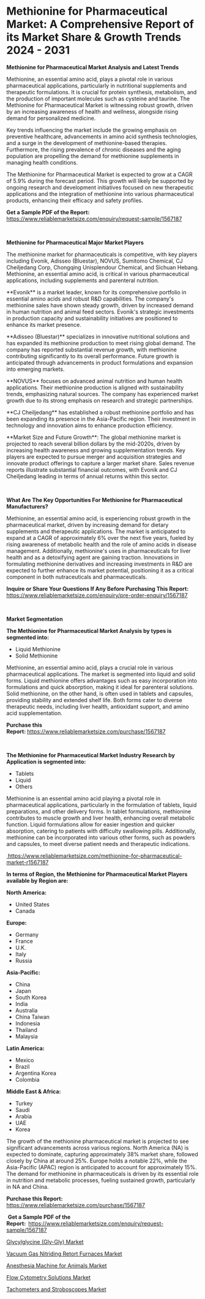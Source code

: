 <p><h1>Methionine for Pharmaceutical Market: A Comprehensive Report of its Market Share & Growth Trends 2024 - 2031</h1></p><p><strong>Methionine for Pharmaceutical Market Analysis and Latest Trends</strong></p>
<p><p>Methionine, an essential amino acid, plays a pivotal role in various pharmaceutical applications, particularly in nutritional supplements and therapeutic formulations. It is crucial for protein synthesis, metabolism, and the production of important molecules such as cysteine and taurine. The Methionine for Pharmaceutical Market is witnessing robust growth, driven by an increasing awareness of health and wellness, alongside rising demand for personalized medicine. </p><p>Key trends influencing the market include the growing emphasis on preventive healthcare, advancements in amino acid synthesis technologies, and a surge in the development of methionine-based therapies. Furthermore, the rising prevalence of chronic diseases and the aging population are propelling the demand for methionine supplements in managing health conditions. </p><p>The Methionine for Pharmaceutical Market is expected to grow at a CAGR of 5.9% during the forecast period. This growth will likely be supported by ongoing research and development initiatives focused on new therapeutic applications and the integration of methionine into various pharmaceutical products, enhancing their efficacy and safety profiles.</p></p>
<p><strong>Get a Sample PDF of the Report:&nbsp;</strong> <a href="https://www.reliablemarketsize.com/enquiry/request-sample/1567187">https://www.reliablemarketsize.com/enquiry/request-sample/1567187</a></p>
<p>&nbsp;</p>
<p><strong>Methionine for Pharmaceutical Major Market Players</strong></p>
<p><p>The methionine market for pharmaceuticals is competitive, with key players including Evonik, Adisseo (Bluestar), NOVUS, Sumitomo Chemical, CJ Cheiljedang Corp, Chongqing Unisplendour Chemical, and Sichuan Hebang. Methionine, an essential amino acid, is critical in various pharmaceutical applications, including supplements and parenteral nutrition.</p><p>**Evonik** is a market leader, known for its comprehensive portfolio in essential amino acids and robust R&D capabilities. The company's methionine sales have shown steady growth, driven by increased demand in human nutrition and animal feed sectors. Evonik's strategic investments in production capacity and sustainability initiatives are positioned to enhance its market presence.</p><p>**Adisseo (Bluestar)** specializes in innovative nutritional solutions and has expanded its methionine production to meet rising global demand. The company has reported substantial revenue growth, with methionine contributing significantly to its overall performance. Future growth is anticipated through advancements in product formulations and expansion into emerging markets.</p><p>**NOVUS** focuses on advanced animal nutrition and human health applications. Their methionine production is aligned with sustainability trends, emphasizing natural sources. The company has experienced market growth due to its strong emphasis on research and strategic partnerships.</p><p>**CJ Cheiljedang** has established a robust methionine portfolio and has been expanding its presence in the Asia-Pacific region. Their investment in technology and innovation aims to enhance production efficiency.</p><p>**Market Size and Future Growth**: The global methionine market is projected to reach several billion dollars by the mid-2020s, driven by increasing health awareness and growing supplementation trends. Key players are expected to pursue merger and acquisition strategies and innovate product offerings to capture a larger market share. Sales revenue reports illustrate substantial financial outcomes, with Evonik and CJ Cheiljedang leading in terms of annual returns within this sector.</p></p>
<p>&nbsp;</p>
<p><strong>What Are The Key Opportunities For Methionine for Pharmaceutical Manufacturers?</strong></p>
<p><p>Methionine, an essential amino acid, is experiencing robust growth in the pharmaceutical market, driven by increasing demand for dietary supplements and therapeutic applications. The market is anticipated to expand at a CAGR of approximately 6% over the next five years, fueled by rising awareness of metabolic health and the role of amino acids in disease management. Additionally, methionine's uses in pharmaceuticals for liver health and as a detoxifying agent are gaining traction. Innovations in formulating methionine derivatives and increasing investments in R&D are expected to further enhance its market potential, positioning it as a critical component in both nutraceuticals and pharmaceuticals.</p></p>
<p><strong>Inquire or Share Your Questions If Any Before Purchasing This Report:</strong> <a href="https://www.reliablemarketsize.com/enquiry/pre-order-enquiry/1567187">https://www.reliablemarketsize.com/enquiry/pre-order-enquiry/1567187</a></p>
<p>&nbsp;</p>
<p><strong>Market Segmentation</strong></p>
<p><strong>The Methionine for Pharmaceutical Market Analysis by types is segmented into:</strong></p>
<p><ul><li>Liquid Methionine</li><li>Solid Methionine</li></ul></p>
<p><p>Methionine, an essential amino acid, plays a crucial role in various pharmaceutical applications. The market is segmented into liquid and solid forms. Liquid methionine offers advantages such as easy incorporation into formulations and quick absorption, making it ideal for parenteral solutions. Solid methionine, on the other hand, is often used in tablets and capsules, providing stability and extended shelf life. Both forms cater to diverse therapeutic needs, including liver health, antioxidant support, and amino acid supplementation.</p></p>
<p><strong>Purchase this Report:&nbsp;</strong><a href="https://www.reliablemarketsize.com/purchase/1567187">https://www.reliablemarketsize.com/purchase/1567187</a></p>
<p>&nbsp;</p>
<p><strong>The Methionine for Pharmaceutical Market Industry Research by Application is segmented into:</strong></p>
<p><ul><li>Tablets</li><li>Liquid</li><li>Others</li></ul></p>
<p><p>Methionine is an essential amino acid playing a pivotal role in pharmaceutical applications, particularly in the formulation of tablets, liquid preparations, and other delivery forms. In tablet formulations, methionine contributes to muscle growth and liver health, enhancing overall metabolic function. Liquid formulations allow for easier ingestion and quicker absorption, catering to patients with difficulty swallowing pills. Additionally, methionine can be incorporated into various other forms, such as powders and capsules, to meet diverse patient needs and therapeutic indications.</p></p>
<p><a href="https://www.reliablemarketsize.com/methionine-for-pharmaceutical-market-r1567187">&nbsp;https://www.reliablemarketsize.com/methionine-for-pharmaceutical-market-r1567187</a></p>
<p><strong>In terms of Region, the Methionine for Pharmaceutical Market Players available by Region are:</strong></p>
<p>
    <p> <strong> North America: </strong>
        <ul>
            <li>United States</li>
            <li>Canada</li>
        </ul>
        </p> 
    <p> <strong> Europe: </strong>
        <ul>
            <li>Germany</li>
            <li>France</li>
            <li>U.K.</li>
            <li>Italy</li>
            <li>Russia</li>
        </ul>
        </p> 
    <p> <strong> Asia-Pacific: </strong>
        <ul>
            <li>China</li>
            <li>Japan</li>
            <li>South Korea</li>
            <li>India</li>
            <li>Australia</li>
            <li>China Taiwan</li>
            <li>Indonesia</li>
            <li>Thailand</li>
            <li>Malaysia</li>
        </ul>
        </p> 
    <p> <strong> Latin America: </strong>
        <ul>
            <li>Mexico</li>
            <li>Brazil</li>
            <li>Argentina Korea</li>
            <li>Colombia</li>
        </ul>
        </p> 
    <p> <strong> Middle East & Africa: </strong>
        <ul>
            <li>Turkey</li>
            <li>Saudi</li>
            <li>Arabia</li>
            <li>UAE</li>
            <li>Korea</li>
        </ul>
    </p>
    </p>
<p><p>The growth of the methionine pharmaceutical market is projected to see significant advancements across various regions. North America (NA) is expected to dominate, capturing approximately 38% market share, followed closely by China at around 25%. Europe holds a notable 22%, while the Asia-Pacific (APAC) region is anticipated to account for approximately 15%. The demand for methionine in pharmaceuticals is driven by its essential role in nutrition and metabolic processes, fueling sustained growth, particularly in NA and China.</p></p>
<p><strong>Purchase this Report: </strong><a href="https://www.reliablemarketsize.com/purchase/1567187">https://www.reliablemarketsize.com/purchase/1567187</a></p>
<p>&nbsp;<strong>Get a Sample PDF of the Report:&nbsp;&nbsp;</strong><a href="https://www.reliablemarketsize.com/enquiry/request-sample/1567187">https://www.reliablemarketsize.com/enquiry/request-sample/1567187</a></p>
<p><strong></strong></p>
<p><p><a href="https://issuu.com/reportprime-2/docs/glycylglycine-gly-gly-market-size-2_e56183644b71ba">Glycylglycine (Gly-Gly) Market</a></p><p><a href="https://medium.com/@sabbirhadi77/global-vacuum-gas-nitriding-retort-furnaces-market-sector-types-applications-market-player-c005c1970c10">Vacuum Gas Nitriding Retort Furnaces Market</a></p><p><a href="https://www.linkedin.com/pulse/anesthesia-machine-animals-market-revolution-2024-2031-qx7nf?trackingId=e9B5iQuEQ8u%2FqifkamDq9A%3D%3D">Anesthesia Machine for Animals Market</a></p><p><a href="https://www.linkedin.com/pulse/strategic-insights-global-flow-cytometry-solutions-market-trends-dpj2f?trackingId=4DAhJr9%2FRrC1n4Mhmj4rAw%3D%3D">Flow Cytometry Solutions Market</a></p><p><a href="https://issuu.com/reportprime-2/docs/tachometers-and-stroboscopes-market_8bfc16da27855a">Tachometers and Stroboscopes Market</a></p></p>